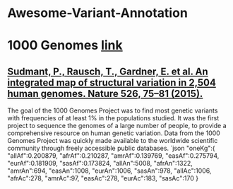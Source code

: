 # Awesome-Variant-Annotation

# 1000 Genomes [link](http://ftp.1000genomes.ebi.ac.uk/vol1/ftp/data_collections/1000_genomes_project/release/20190312_biallelic_SNV_and_INDEL/)
## [Sudmant, P., Rausch, T., Gardner, E. et al. An integrated map of structural variation in 2,504 human genomes. Nature 526, 75–81 (2015).]( https://doi.org/10.1038/nature15394)

The goal of the 1000 Genomes Project was to find most genetic variants with frequencies of at least 1% in the populations studied. It was the first project to sequence the genomes of a large number of people, to provide a comprehensive resource on human genetic variation. Data from the 1000 Genomes Project was quickly made available to the worldwide scientific community through freely accessible public databases.
`json
"oneKg":{
   "allAf":0.200879,
   "afrAf":0.210287,
   "amrAf":0.139769,
   "easAf":0.275794,
   "eurAf":0.181909,
   "sasAf":0.173824,
   "allAn":5008,
   "afrAn":1322,
   "amrAn":694,
   "easAn":1008,
   "eurAn":1006,
   "sasAn":978,
   "allAc":1006,
   "afrAc":278,
   "amrAc":97,
   "easAc":278,
   "eurAc":183,
   "sasAc":170
}
